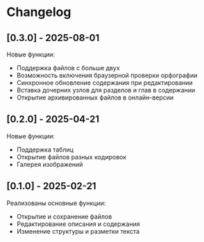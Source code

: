 # Changelog

<!-- ## [Unreleased] -->

## [0.3.0] - 2025-08-01

Новые функции:
- Поддержка файлов с <body> больше двух
- Возможность включения браузерной проверки орфографии
- Синхронное обновление содержания при редактировании
- Вставка дочерних узлов для разделов и глав в содержании
- Открытие архивированных файлов в онлайн-версии

## [0.2.0] - 2025-04-21

Новые функции:
- Поддержка таблиц
- Открытие файлов разных кодировок
- Галерея изображений

## [0.1.0] - 2025-02-21

Реализованы основные функции:
- Открытие и сохранение файлов
- Редактирование описания и содержания
- Изменение структуры и разметки текста